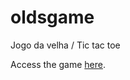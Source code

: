 # oldsgame
Jogo da velha / Tic tac toe

Access the game [here](https://oldsgame.github.io/tic-tac-toe/).
